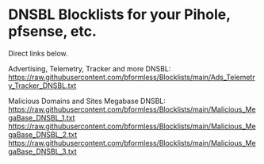 # DNSBL Blocklists for your Pihole, pfsense, etc.

Direct links below.

Advertising, Telemetry, Tracker and more DNSBL:
<br>
https://raw.githubusercontent.com/bformless/Blocklists/main/Ads_Telemetry_Tracker_DNSBL.txt

Malicious Domains and Sites Megabase DNSBL:
<br>
https://raw.githubusercontent.com/bformless/Blocklists/main/Malicious_MegaBase_DNSBL_1.txt
<br>
https://raw.githubusercontent.com/bformless/Blocklists/main/Malicious_MegaBase_DNSBL_2.txt
<br>
https://raw.githubusercontent.com/bformless/Blocklists/main/Malicious_MegaBase_DNSBL_3.txt
<br>


